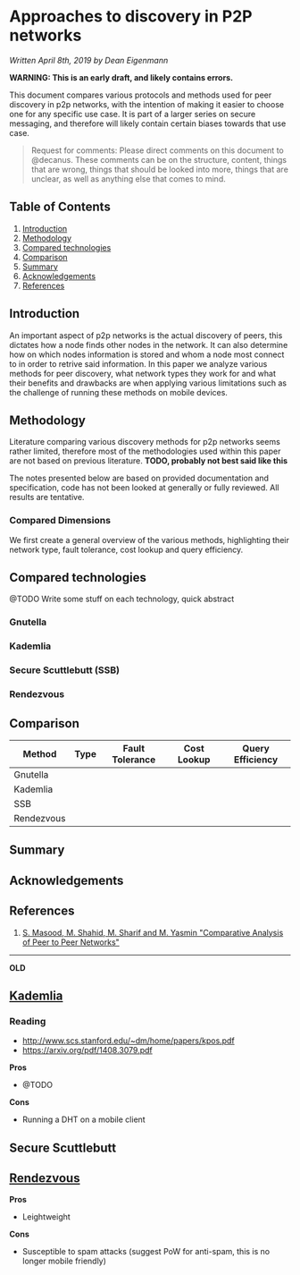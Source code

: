 # Approaches to discovery in P2P networks

*Written April 8th, 2019 by Dean Eigenmann*

**WARNING: This is an early draft, and likely contains errors.**

This document compares various protocols and methods used for peer discovery in p2p networks, with the intention of making it easier to choose one for any specific use case. It is part of a larger series on secure messaging, and therefore will likely contain certain biases towards that use case.

> Request for comments: Please direct comments on this document to @decanus. These comments can be on the structure, content, things that are wrong, things that should be looked into more, things that are unclear, as well as anything else that comes to mind.

## Table of Contents
1. [Introduction](#introduction)
2. [Methodology](#methodology)
3. [Compared technologies](#compared-technologies)
4. [Comparison](#comparison)
5. [Summary](#summary)
6. [Acknowledgements](#acknowledgements)
7. [References](#references)

## Introduction

An important aspect of p2p networks is the actual discovery of peers, this dictates how a node finds other nodes in the network. It can also determine how on which nodes information is stored and whom a node most connect to in order to retrive said information. In this paper we analyze various methods for peer discovery, what network types they work for and what their benefits and drawbacks are when applying various limitations such as the challenge of running these methods on mobile devices.

## Methodology

Literature comparing various discovery methods for p2p networks seems rather limited, therefore most of the methodologies used within this paper are not based on previous literature. **TODO, probably not best said like this**

The notes presented below are based on provided documentation and specification, code has not been looked at generally or fully reviewed. All results are tentative.

### Compared Dimensions

We first create a general overview of the various methods, highlighting their network type, fault tolerance, cost lookup and query efficiency.

## Compared technologies

@TODO Write some stuff on each technology, quick abstract

### Gnutella

### Kademlia

### Secure Scuttlebutt (SSB)

### Rendezvous

## Comparison

| Method | Type | Fault Tolerance | Cost Lookup | Query Efficiency |
|---|---|---|---|---|
| Gnutella   | | | | |
| Kademlia   | | | | |
| SSB        | | | | |
| Rendezvous | | | | |

## Summary

## Acknowledgements

## References

1. [S. Masood, M. Shahid, M. Sharif and M. Yasmin "Comparative Analysis of Peer to Peer Networks"](http://oaji.net/articles/2017/2698-1520328416.pdf)

---
**OLD**

## [Kademlia](https://en.wikipedia.org/wiki/Kademlia)

### Reading
 - http://www.scs.stanford.edu/~dm/home/papers/kpos.pdf
 - https://arxiv.org/pdf/1408.3079.pdf

**Pros**
 - @TODO
 
**Cons**
 - Running a DHT on a mobile client
 
## Secure Scuttlebutt

## [Rendezvous](https://github.com/libp2p/specs/tree/e1083c1f9d8f7afc0d65a43a12b05492f3873385/rendezvous)

**Pros**
 - Leightweight
 
**Cons**
 - Susceptible to spam attacks (suggest PoW for anti-spam, this is no longer mobile friendly)
